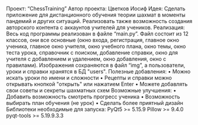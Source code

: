 Проект: “ChessTraining”
Автор проекта: Цветков Иосиф
Идея: Сделать приложение для дистанционного обучения теории шахмат в моменты пандемий и других ситуаций. Реализовать также возможность создания авторского контента с аккаунтов учителей для учеников.
Реализация: Весь код программы реализован в файле “main.py”. Файл состоит из 12 классов, они все основные (окно входа, регистрация, главное окно ученика, главное окно учителя, окно учебного плана, окно темы, окно теста урока, справочник с поиском, добавление справки, окно для учителя с добавлением и удалением, окно добавления, окно с правилами). Изображения сохраняются в файл “img”, а пользователи, уроки и справки хранятся в БД "users".
Полезные добавления:
•	Можно искать уроки по имени и сложности
•	Рецепты и справки можно открывать кнопкой "открыть" или нажатием Enter
•	Можете добавлять свои советы и секреты шахматных схем
Возможные улучшения:
•	Добавить возможность смотреть прогресс ученика
•	Возможность выбирать план обучения (не урок)
•	Сделать более приятный дизайн
Библиотеки необходимые для запуска:
PyQt5 >= 5.15.9
Pillow >= 9.4.0
pyqt-tools >= 5.19.9.3.3
